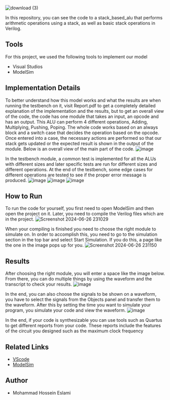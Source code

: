 ![download (3)](https://github.com/Mohammad-Hossein-Eslami/Stack_Based_ALU/assets/119133038/7755e1ec-80e7-4104-9b9d-a6bc5fbb92b2)


In this repository, you can see the code to a stack_based_alu that performs arithmetic operations using a stack, as well as basic stack operations in Verilog.



## Tools
For this project, we used the following tools to implement our model
- Visual Studios
- ModelSim

## Implementation Details
To better understand how this model works and what the results are when running the testbench on it, visit Report.pdf to get a completely detailed explanation of the implementation and the results, but to get an overall view of the code, the code has one module that takes an input, an opcode and has an output. This ALU can perform 4 different operations, Adding, Multiplying, Pushing, Poping. The whole code works based on an always block and a switch case that decides the operation based on the opcode. Once entered into a case, the necessary actions are performed so that our stack gets updated or the expected result is shown in the output of the module. 
Below is an overall view of the main part of the code. 
![image](https://github.com/Mohammad-Hossein-Eslami/Stack_Based_ALU/assets/119133038/8487b7e4-57e4-48a0-8e0d-733e5c661db6)

In the testbench module, a common test is implemented for all the ALUs with different sizes and later specific tests are run for different sizes and different operations. At the end of the testbench, some edge cases for different operations are tested to see if the proper error message is produced. 
![image](https://github.com/Mohammad-Hossein-Eslami/Stack_Based_ALU/assets/119133038/c753399f-104e-4751-bbdd-e0ddaf1ab18e)
![image](https://github.com/Mohammad-Hossein-Eslami/Stack_Based_ALU/assets/119133038/8a321839-2585-470a-a8dc-f26eb5850595)
![image](https://github.com/Mohammad-Hossein-Eslami/Stack_Based_ALU/assets/119133038/a6ac0aae-bea3-4898-a17c-1ccee48e45a6)



## How to Run
To run the code for yourself, you first need to open ModelSim and then open the project on it. 
Later, you need to compile the Verilog files which are in the project. 
![Screenshot 2024-06-26 231029](https://github.com/Mohammad-Hossein-Eslami/Stack_Based_ALU/assets/119133038/6816cd19-aae5-4fdf-8000-fadb625cd47c)


When your compiling is finished you need to choose the right module to simulate on. In order to accomplish this, you need to go to the simulation section in the top bar and select Start Simulation. If you do this, a page like the one in the image pops up for you. 
![Screenshot 2024-06-26 231150](https://github.com/Mohammad-Hossein-Eslami/Stack_Based_ALU/assets/119133038/47791634-f18a-4a1e-9dad-61d2132c7379)


## Results
After choosing the right module, you will enter a space like the image below. From there, you can do multiple things by using the waveform and the transcript to check your results.
![image](https://github.com/Mohammad-Hossein-Eslami/Stack_Based_ALU/assets/119133038/3fb837cc-dbe7-47ee-ba85-7ba6ad794cf8)

In the end, you can also choose the signals to be shown on a waveform, you have to select the signals from the Objects panel and transfer them to the waveform. After this by setting the time you want to simulate your program, you simulate your code and view the waveform. 
![image](https://github.com/Mohammad-Hossein-Eslami/Stack_Based_ALU/assets/119133038/e881e6e8-d57b-4984-91ad-5656dbb2ad9a)


In the end, if your code is synthesizable you can use tools such as Quartus to get different reports from your code. These reports include the features of the circuit you designed such as the maximum clock frequency


## Related Links
- [VScode](https://code.visualstudio.com/download)
- [ModelSim](https://www.intel.com/content/www/us/en/software-kit/750368/modelsim-intel-fpgas-standard-edition-software-version-18-1.html)

## Author
- Mohammad Hossein Eslami




